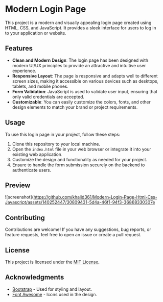 # Modern Login Page

This project is a modern and visually appealing login page created using HTML, CSS, and JavaScript. It provides a sleek interface for users to log in to your application or website.

## Features

- **Clean and Modern Design**: The login page has been designed with modern UI/UX principles to provide an attractive and intuitive user experience.
- **Responsive Layout**: The page is responsive and adapts well to different screen sizes, making it accessible on various devices such as desktops, tablets, and mobile phones.
- **Form Validation**: JavaScript is used to validate user input, ensuring that only valid credentials are accepted.
- **Customizable**: You can easily customize the colors, fonts, and other design elements to match your brand or project requirements.
  
## Usage

To use this login page in your project, follow these steps:

1. Clone this repository to your local machine.
2. Open the `index.html` file in your web browser or integrate it into your existing web application.
3. Customize the design and functionality as needed for your project.
4. Ensure to handle the form submission securely on the backend to authenticate users.

## Preview
![screenshot](https://github.com/khalid361/Modern-Login-Page-Html-Css-Javascript/assets/140252447/30809431-5d4a-46f1-94f3-36868330307e

## Contributing

Contributions are welcome! If you have any suggestions, bug reports, or feature requests, feel free to open an issue or create a pull request.

## License

This project is licensed under the [MIT License](LICENSE).

## Acknowledgments

- [Bootstrap](https://getbootstrap.com/) - Used for styling and layout.
- [Font Awesome](https://fontawesome.com/) - Icons used in the design.

